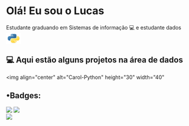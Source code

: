 # Olá! Eu sou o Lucas 
Estudante graduando em Sistemas de informação 💻 e estudante dados <img align="center" alt="Carol-Python" height="30" width="40" 
src="https://raw.githubusercontent.com/devicons/devicon/master/icons/python/python-original.svg">

## 💻 Aqui  estão alguns projetos na área de dados
  
 <img align="center" alt="Carol-Python" height="30" width="40" 
  
 ## •Badges:
<div>
<img src="https://user-images.githubusercontent.com/83434422/168397230-7db90d1d-5998-487c-9fdb-4ae2f5d5706a.png" width="200px" /> <img src="https://user-images.githubusercontent.com/83434422/172680710-97ef966e-bb7a-46ec-86a3-e5c2368586a8.png" width="200px" />
</div>
  <a href="https://www.linkedin.com/in/lucas-souza-296126218/" target="_blank"><img src="https://img.shields.io/badge/-LinkedIn-%230077B5?style=for-the-badge&logo=linkedin&logoColor=white" target="_blank"></a> 
  

